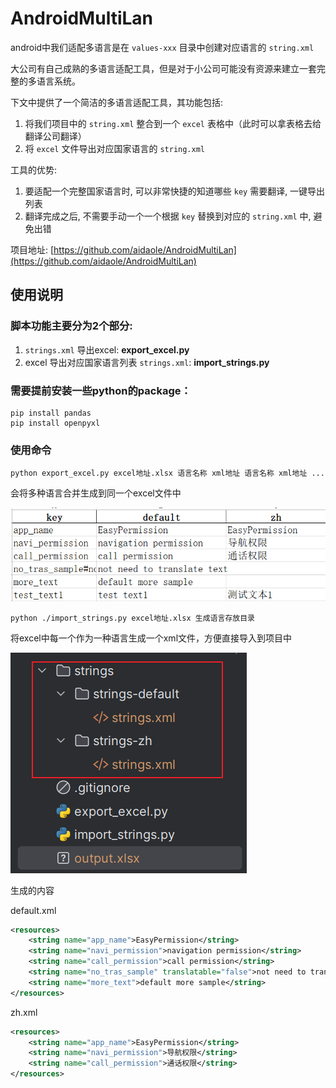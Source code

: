 # AndroidMultiLan

android中我们适配多语言是在 `values-xxx` 目录中创建对应语言的 `string.xml`

大公司有自己成熟的多语言适配工具，但是对于小公司可能没有资源来建立一套完整的多语言系统。

下文中提供了一个简洁的多语言适配工具，其功能包括:

1. 将我们项目中的 `string.xml` 整合到一个 `excel` 表格中（此时可以拿表格去给翻译公司翻译）
2. 将 `excel` 文件导出对应国家语言的 `string.xml`

工具的优势:

1. 要适配一个完整国家语言时, 可以非常快捷的知道哪些 `key` 需要翻译, 一键导出列表
2. 翻译完成之后, 不需要手动一个一个根据 `key` 替换到对应的 `string.xml` 中, 避免出错

项目地址: [https://github.com/aidaole/AndroidMultiLan](https://github.com/aidaole/AndroidMultiLan)

## 使用说明

### 脚本功能主要分为2个部分:

1. `strings.xml` 导出excel: **export_excel.py**
2. excel 导出对应国家语言列表 `strings.xml`: **import_strings.py**

### 需要提前安装一些python的package：

```
pip install pandas
pip install openpyxl
```

### 使用命令

```shell
python export_excel.py excel地址.xlsx 语言名称 xml地址 语言名称 xml地址 ...
```

会将多种语言合并生成到同一个excel文件中

![](images/multi_language/2024-04-06-11-08-16.png ':size=300')

```shell
python ./import_strings.py excel地址.xlsx 生成语言存放目录
```

将excel中每一个作为一种语言生成一个xml文件，方便直接导入到项目中

![](images/multi_language/2024-04-06-11-11-38.png ':size=200')

生成的内容

default.xml
```xml
<resources>
    <string name="app_name">EasyPermission</string>
    <string name="navi_permission">navigation permission</string>
    <string name="call_permission">call permission</string>
    <string name="no_tras_sample" translatable="false">not need to translate text</string>
    <string name="more_text">default more sample</string>
</resources>
```

zh.xml
```xml
<resources>
    <string name="app_name">EasyPermission</string>
    <string name="navi_permission">导航权限</string>
    <string name="call_permission">通话权限</string>
</resources>
```




